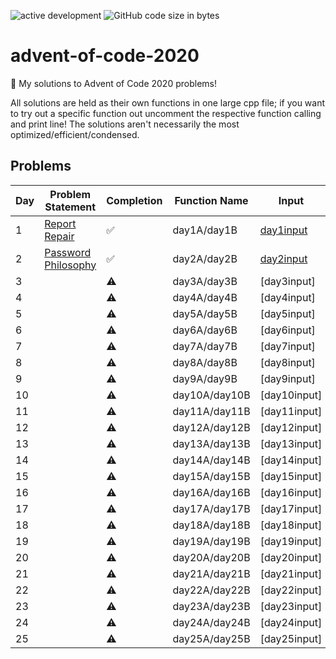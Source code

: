 ![active development](https://img.shields.io/badge/active%20dev-yes-brightgreen.svg)
![GitHub code size in bytes](https://img.shields.io/github/languages/code-size/simcard0000/advent-of-code-2020.svg)
# advent-of-code-2020
🎄 My solutions to Advent of Code 2020 problems!

All solutions are held as their own functions in one large cpp file; if you want to try out a specific function out uncomment the respective function calling and print line! The solutions aren't necessarily the most optimized/efficient/condensed.

## Problems
| Day | Problem Statement                                          | Completion | Function Name |           Input           | A: Solution | B: Solution | 
| --- | ---------------------------------------------------------- | ---------- | ------------- | ------------------------- | ----------- | ----------- |
|  1  | [Report Repair](https://adventofcode.com/2020/day/1)       | ✅         | day1A/day1B  | [day1input](https://github.com/simcard0000/advent-of-code-2020/blob/main/src/day1input.txt)              |   987339   |  259521570  |
|  2  | [Password Philosophy](https://adventofcode.com/2020/day/2) | ✅         | day2A/day2B  | [day2input](https://github.com/simcard0000/advent-of-code-2020/blob/main/src/day2input.txt)              |     393    |     690     | 
|  3  |                                                            |⚠           | day3A/day3B  | [day3input]                |             |             |
|  4  |                                                            |⚠           | day4A/day4B  | [day4input]                |             |             |
|  5  |                                                            |⚠           | day5A/day5B  | [day5input]                |             |             |
|  6  |                                                            |⚠           | day6A/day6B  | [day6input]                |             |             |
|  7  |                                                            |⚠           | day7A/day7B  | [day7input]                |             |             |
|  8  |                                                            |⚠           | day8A/day8B  | [day8input]                |             |             |
|  9  |                                                            |⚠           | day9A/day9B  | [day9input]                |             |             |
| 10  |                                                            |⚠           | day10A/day10B| [day10input]               |             |             |
| 11  |                                                            |⚠           | day11A/day11B| [day11input]               |             |             |
| 12  |                                                            |⚠           | day12A/day12B| [day12input]               |             |             |
| 13  |                                                            |⚠           | day13A/day13B| [day13input]               |             |             |
| 14  |                                                            |⚠           | day14A/day14B| [day14input]               |             |             |
| 15  |                                                            |⚠           | day15A/day15B| [day15input]               |             |             |
| 16  |                                                            |⚠           | day16A/day16B| [day16input]               |             |             |
| 17  |                                                            |⚠           | day17A/day17B| [day17input]               |             |             |
| 18  |                                                            |⚠           | day18A/day18B| [day18input]               |             |             |
| 19  |                                                            |⚠           | day19A/day19B| [day19input]               |             |             |
| 20  |                                                            |⚠           | day20A/day20B| [day20input]               |             |             |
| 21  |                                                            |⚠           | day21A/day21B| [day21input]               |             |             |
| 22  |                                                            |⚠           | day22A/day22B| [day22input]               |             |             |
| 23  |                                                            |⚠           | day23A/day23B| [day23input]               |             |             |
| 24  |                                                            |⚠           | day24A/day24B| [day24input]               |             |             |
| 25  |                                                            |⚠           | day25A/day25B| [day25input]               |             |             |
